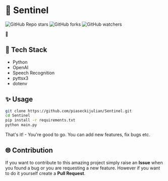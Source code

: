 # 🚀 Sentinel

![GitHub Repo stars](https://img.shields.io/github/stars/piaseckijulian/Sentinel?style=for-the-badge)
![GitHub forks](https://img.shields.io/github/forks/piaseckijulian/Sentinel?style=for-the-badge)
![GitHub watchers](https://img.shields.io/github/watchers/piaseckijulian/Sentinel?style=for-the-badge)

🚀

## 📐 Tech Stack

- Python
- OpenAI
- Speech Recognition
- pyttsx3
- dotenv

## ✨ Usage

```bash
git clone https://github.com/piaseckijulian/Sentinel.git
cd Sentinel
pip install -r requirements.txt
python main.py
```

That's it! - You're good to go. You can add new features, fix bugs etc.

## 🌐 Contribution

If you want to contribute to this amazing project simply raise an **Issue** when you found a bug or you are requesting a new feature. However if you want to do it yourself create a **Pull Request**.
